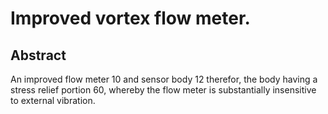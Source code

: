 # Improved vortex flow meter.

## Abstract
An improved flow meter 10 and sensor body 12 therefor, the body having a stress relief portion 60, whereby the flow meter is substantially insensitive to external vibration.
